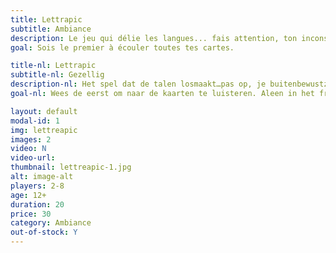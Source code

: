 ```yaml
---
title: Lettrapic
subtitle: Ambiance
description: Le jeu qui délie les langues... fais attention, ton inconscient risque de te trahir!
goal: Sois le premier à écouler toutes tes cartes.

title-nl: Lettrapic
subtitle-nl: Gezellig
description-nl: Het spel dat de talen losmaakt…pas op, je buitenbewustzijn kan je parten spelen.
goal-nl: Wees de eerst om naar de kaarten te luisteren. Aleen in het frans.

layout: default
modal-id: 1
img: lettreapic
images: 2
video: N
video-url: 
thumbnail: lettreapic-1.jpg
alt: image-alt
players: 2-8
age: 12+
duration: 20
price: 30
category: Ambiance
out-of-stock: Y
---
```

